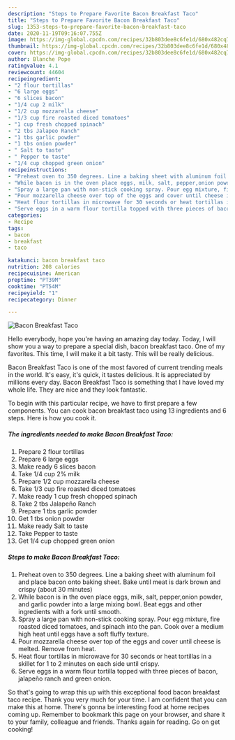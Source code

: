 ```yaml
---
description: "Steps to Prepare Favorite Bacon Breakfast Taco"
title: "Steps to Prepare Favorite Bacon Breakfast Taco"
slug: 1353-steps-to-prepare-favorite-bacon-breakfast-taco
date: 2020-11-19T09:16:07.755Z
image: https://img-global.cpcdn.com/recipes/32b803dee8c6fe1d/680x482cq70/bacon-breakfast-taco-recipe-main-photo.jpg
thumbnail: https://img-global.cpcdn.com/recipes/32b803dee8c6fe1d/680x482cq70/bacon-breakfast-taco-recipe-main-photo.jpg
cover: https://img-global.cpcdn.com/recipes/32b803dee8c6fe1d/680x482cq70/bacon-breakfast-taco-recipe-main-photo.jpg
author: Blanche Pope
ratingvalue: 4.1
reviewcount: 44604
recipeingredient:
- "2 flour tortillas"
- "6 large eggs"
- "6 slices bacon"
- "1/4 cup 2 milk"
- "1/2 cup mozzarella cheese"
- "1/3 cup fire roasted diced tomatoes"
- "1 cup fresh chopped spinach"
- "2 tbs Jalapeo Ranch"
- "1 tbs garlic powder"
- "1 tbs onion powder"
- " Salt to taste"
- " Pepper to taste"
- "1/4 cup chopped green onion"
recipeinstructions:
- "Preheat oven to 350 degrees. Line a baking sheet with aluminum foil and place bacon onto baking sheet. Bake until meat is dark brown and crispy (about 30 minutes)"
- "While bacon is in the oven place eggs, milk, salt, pepper,onion powder, and garlic powder into a large mixing bowl. Beat eggs and other ingredients with a fork until smooth."
- "Spray a large pan with non-stick cooking spray. Pour egg mixture, fire roasted diced tomatoes, and spinach into the pan. Cook over a medium high heat until eggs have a soft fluffy texture."
- "Pour mozzarella cheese over top of the eggs and cover until cheese is melted. Remove from heat."
- "Heat flour tortillas in microwave for 30 seconds or heat tortillas in a skillet for 1 to 2 minutes on each side until crispy."
- "Serve eggs in a warm flour tortilla topped with three pieces of bacon, jalapeño ranch and green onion."
categories:
- Recipe
tags:
- bacon
- breakfast
- taco

katakunci: bacon breakfast taco 
nutrition: 208 calories
recipecuisine: American
preptime: "PT39M"
cooktime: "PT54M"
recipeyield: "1"
recipecategory: Dinner

---
```



![Bacon Breakfast Taco](https://img-global.cpcdn.com/recipes/32b803dee8c6fe1d/680x482cq70/bacon-breakfast-taco-recipe-main-photo.jpg)

Hello everybody, hope you're having an amazing day today. Today, I will show you a way to prepare a special dish, bacon breakfast taco. One of my favorites. This time, I will make it a bit tasty. This will be really delicious.

Bacon Breakfast Taco is one of the most favored of current trending meals in the world. It's easy, it's quick, it tastes delicious. It is appreciated by millions every day. Bacon Breakfast Taco is something that I have loved my whole life. They are nice and they look fantastic.




To begin with this particular recipe, we have to first prepare a few components. You can cook bacon breakfast taco using 13 ingredients and 6 steps. Here is how you cook it.

<!--inarticleads1-->

##### The ingredients needed to make Bacon Breakfast Taco:

1. Prepare 2 flour tortillas
1. Prepare 6 large eggs
1. Make ready 6 slices bacon
1. Take 1/4 cup 2% milk
1. Prepare 1/2 cup mozzarella cheese
1. Take 1/3 cup fire roasted diced tomatoes
1. Make ready 1 cup fresh chopped spinach
1. Take 2 tbs Jalapeño Ranch
1. Prepare 1 tbs garlic powder
1. Get 1 tbs onion powder
1. Make ready  Salt to taste
1. Take  Pepper to taste
1. Get 1/4 cup chopped green onion




<!--inarticleads2-->

##### Steps to make Bacon Breakfast Taco:

1. Preheat oven to 350 degrees. Line a baking sheet with aluminum foil and place bacon onto baking sheet. Bake until meat is dark brown and crispy (about 30 minutes)
1. While bacon is in the oven place eggs, milk, salt, pepper,onion powder, and garlic powder into a large mixing bowl. Beat eggs and other ingredients with a fork until smooth.
1. Spray a large pan with non-stick cooking spray. Pour egg mixture, fire roasted diced tomatoes, and spinach into the pan. Cook over a medium high heat until eggs have a soft fluffy texture.
1. Pour mozzarella cheese over top of the eggs and cover until cheese is melted. Remove from heat.
1. Heat flour tortillas in microwave for 30 seconds or heat tortillas in a skillet for 1 to 2 minutes on each side until crispy.
1. Serve eggs in a warm flour tortilla topped with three pieces of bacon, jalapeño ranch and green onion.




So that's going to wrap this up with this exceptional food bacon breakfast taco recipe. Thank you very much for your time. I am confident that you can make this at home. There's gonna be interesting food at home recipes coming up. Remember to bookmark this page on your browser, and share it to your family, colleague and friends. Thanks again for reading. Go on get cooking!
